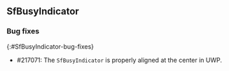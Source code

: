 ## SfBusyIndicator

### Bug fixes
{:#SfBusyIndicator-bug-fixes}

* \#217071: The `SfBusyIndicator` is properly aligned at the center in UWP. 